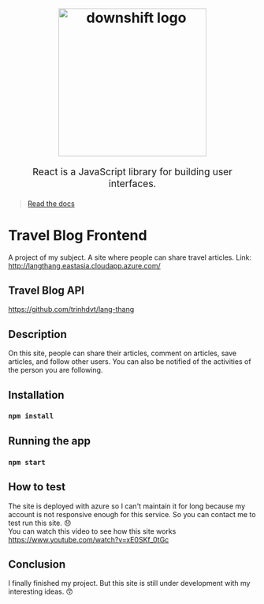 <h1 align="center">

  
  <img src="https://codelearn.io/Upload/Blog/react-js-co-ban-phan-1-63738082145.3856.jpg" title="downshift logo" width="300">
  <br>
 
</h1>
<p align="center" style="font-size: 1.2rem;"> React is a JavaScript library for building user interfaces.</p>

> [Read the docs](https://reactjs.org/) 


# Travel Blog Frontend

A project of my subject. A site where people can share travel articles.
Link: http://langthang.eastasia.cloudapp.azure.com/


## Travel Blog API
https://github.com/trinhdvt/lang-thang

## Description
On this site, people can share their articles, comment on articles, save articles, and follow other users. You can also be notified of the activities of the person you are following.

## Installation


### `npm install`

## Running the app
### `npm start`

## How to test
The site is deployed with azure so I can't maintain it for long because my account is not responsive enough for this service. So you can contact me to test run this site. 😞
<br>
You can watch this video to see how this site works
https://www.youtube.com/watch?v=xE0SKf_0tGc

## Conclusion
I finally finished my project. But this site is still under development with my interesting ideas. 😙
